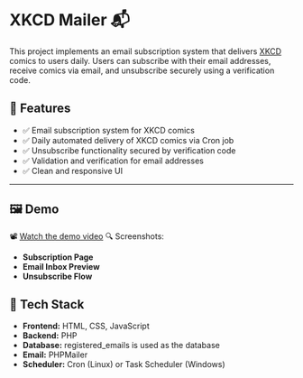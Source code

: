# XKCD Mailer 📬

This project implements an email subscription system that delivers [XKCD](https://xkcd.com/) comics to users daily. Users can subscribe with their email addresses, receive comics via email, and unsubscribe securely using a verification code.

## 🔧 Features

- ✅ Email subscription system for XKCD comics
- ✅ Daily automated delivery of XKCD comics via Cron job
- ✅ Unsubscribe functionality secured by verification code
- ✅ Validation and verification for email addresses
- ✅ Clean and responsive UI

---

## 🖼️ Demo

📽️ [Watch the demo video](https://drive.google.com/file/d/1HjlqThzp6KRdG5qp64RKrf82yrKiUVRF/view?usp=sharing)
🔍 Screenshots:
- **Subscription Page**  
- **Email Inbox Preview**  
- **Unsubscribe Flow**


## 🧰 Tech Stack

- **Frontend:** HTML, CSS, JavaScript 
- **Backend:** PHP
- **Database:** registered_emails is used as the database
- **Email:** PHPMailer
- **Scheduler:** Cron (Linux) or Task Scheduler (Windows)



